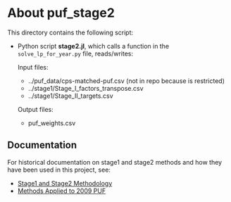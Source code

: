 About puf_stage2
================

This directory contains the following script:

* Python script **stage2.jl**, which calls a function in the
`solve_lp_for_year.py` file, reads/writes:

  Input files:
    - ../puf_data/cps-matched-puf.csv (not in repo because is restricted)
    - ../stage1/Stage_I_factors_transpose.csv
    - ../stage1/Stage_II_targets.csv

  Output files:
    - puf_weights.csv


Documentation
-------------

For historical documentation on stage1 and stage2 methods and how they
have been used in this project, see:
- [Stage1 and Stage2 Methodology](../doc/Stage1_Stage2_Methodology.pdf)
- [Methods Applied to 2009 PUF](../doc/Stage1_Stage2_2009PUF.pdf)

